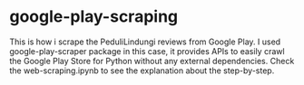 # google-play-scraping

This is how i scrape the PeduliLindungi reviews from Google Play. I used google-play-scraper package in this case, it provides APIs to easily crawl the Google Play Store for Python without any external dependencies. Check the web-scraping.ipynb to see the explanation about the step-by-step.
